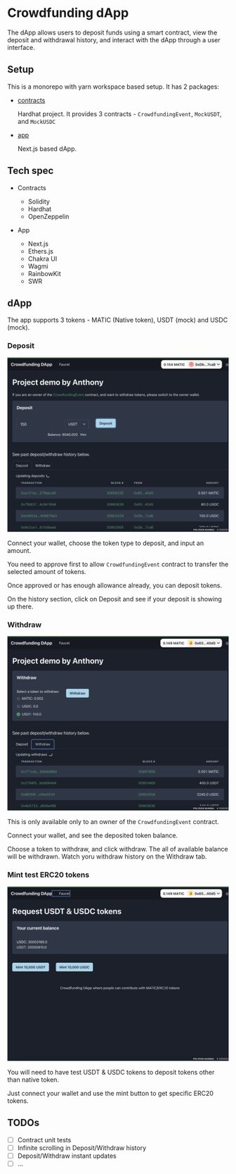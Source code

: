 # Crowdfunding dApp

The dApp allows users to deposit funds using a smart contract, view the deposit and withdrawal history, and interact with the dApp through a user interface.

## Setup

This is a monorepo with yarn workspace based setup. It has 2 packages:

- [contracts](./packages/contracts/)

  Hardhat project. It provides 3 contracts - `CrowdfundingEvent`, `MockUSDT`, and `MockUSDC`

- [app](./packages/app/)

  Next.js based dApp.

## Tech spec

- Contracts

  - Solidity
  - Hardhat
  - OpenZeppelin

- App
  - Next.js
  - Ethers.js
  - Chakra UI
  - Wagmi
  - RainbowKit
  - SWR

## dApp

The app supports 3 tokens - MATIC (Native token), USDT (mock) and USDC (mock).

### Deposit

![Deposit and Deposit History](./screenshots/Deposit.png)

Connect your wallet, choose the token type to deposit, and input an amount.

You need to approve first to allow `CrowdfundingEvent` contract to transfer the selected amount of tokens.

Once approved or has enough allowance already, you can deposit tokens.

On the history section, click on Deposit and see if your deposit is showing up there.

### Withdraw

![Withdraw and Withdrawal History](./screenshots/Withdraw.png)

This is only available only to an owner of the `CrowdfundingEvent` contract.

Connect your wallet, and see the deposited token balance.

Choose a token to withdraw, and click withdraw. The all of available balance will be withdrawn. Watch yoru withdraw history on the Withdraw tab.

### Mint test ERC20 tokens

![Faucet](./screenshots/Faucet.png)

You will need to have test USDT & USDC tokens to deposit tokens other than native token.

Just connect your wallet and use the mint button to get specific ERC20 tokens.

## TODOs

- [ ] Contract unit tests
- [ ] Infinite scrolling in Deposit/Withdraw history
- [ ] Deposit/Withdraw instant updates
- [ ] ...
